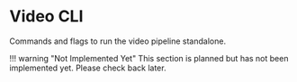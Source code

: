 # Video CLI
Commands and flags to run the video pipeline standalone.

!!! warning "Not Implemented Yet"
    This section is planned but has not been implemented yet. Please check back later.
